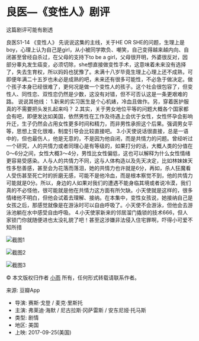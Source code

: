 # 良医—《变性人》剧评

这篇剧评可能有剧透

良医S1-14 《变性人》 先说说这集的主线，关于HE OR SHE的问题，生理上是boy，心理上认为自己是girl，从小被同学欺负、嘲笑，自己变得越来越内向、自闭甚至曾经自杀过，在父母的支持下to be a girl，父母很开明，外婆很反对，因部分睾丸发生癌变，必须切除，she想直接做变性手术，这意味着未来没有选择了，失去生育权，所以妈妈也犹豫了。未满十八岁毕竟生理上心理上还不成熟，可即便年满二十五岁也未必是成熟的吧，未来还有很多可能性，不必急于做决定。做个孩子本身已经很难了，更何况是做一个变性人的孩子。这个社会很包容了，但变性人、同性恋、双性恋仍然是少数，这没有对错，但不可否认这是一条更艰难的路。 说说其他线： 1.新来的实习医生是个心机婊，冷血且做作。另，穿着医护服真的不需要把头发扎起来吗？ 2.其实，关于男女地位平等的问题大概各个国家都会有吧，即便发达如美国，依然男性在工作及待遇上会优于女性，女性怀孕会影响升迁，生子仍然会占用女性更多时间和精力，而非男性承担这个后果。强调男女平等，思想上变化很难，制度引导会比较直接吧。 3.小天使说话很直接，总是一语中的，但也最伤人，他是无意的，不是因为他自闭，而是共情力的问题。曾经听过一个研究，人的共情力或者同理心是有等级的，如果打分的话，大概人类的分值在0～6分之间，女性大概3～4分，男性比女性偏低，这也可以解释为什么女性情绪更容易受感染。人与人的共情力不同，这与人体构造以及先天决定，比如林妹妹天性多愁善感，甚至会为花落而落泪，她的共情力也许就是6分，再如，杀人狂魔看人受伤甚至死亡时的折磨无感，可能不是他冷血，而是根本察觉不到，他的共情力可能就是0分。所以，身边的人如果对我们的遭遇不能身临其境或者说冷漠，我们真的不必怪他，很可能就是他在共情力这方面有所欠缺。小天使就是这样的，很多情绪他不明白，但他会试着去理解、接纳。在本集中，变性女孩说，她接纳自己是女孩之后，那感觉就像是在游泳时可以自由呼吸了。小天使不会游泳，但他会去游泳池躺在水中感受自由呼吸。 4.小天使家新来的邻居溜门撬锁的技术666，但人家锁门你就随便进也太没礼貌了吧！甚至这涉嫌非法侵入住宅罪啊，吓得小可爱不知所措

![截图1](https://img1.doubanio.com/view/thing_review/l/public/p4267028.webp)

![截图2](https://img9.doubanio.com/view/thing_review/l/public/p4267026.webp)

![截图3](https://img3.doubanio.com/view/thing_review/l/public/p4267027.webp)

© 本文版权归作者  [小雨](https://www.douban.com/people/214173762/)  所有，任何形式转载请联系作者。 

来源: 豆瓣App

- 导演: 赛斯·戈登 / 麦克·里斯托
- 主演: 弗莱迪·海默 / 尼古拉斯·冈萨雷斯 / 安东尼娅·托马斯
- 类型: 剧情
- 地区: 美国
- 上映: 2017-09-25(美国)